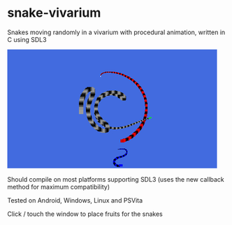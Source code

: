 # snake-vivarium
Snakes moving randomly in a vivarium with procedural animation, written in C using SDL3

![](https://github.com/siteswapv4/snake-vivarium/blob/main/demo.gif)

Should compile on most platforms supporting SDL3 (uses the new callback method for maximum compatibility)

Tested on Android, Windows, Linux and PSVita

Click / touch the window to place fruits for the snakes
